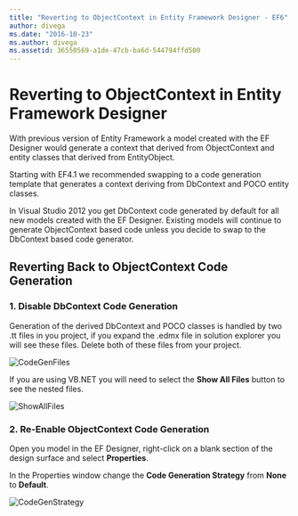 ```yaml
---
title: "Reverting to ObjectContext in Entity Framework Designer - EF6"
author: divega
ms.date: "2016-10-23"
ms.author: divega
ms.assetid: 36550569-a1de-47cb-ba6d-544794ffd500
---
```

# Reverting to ObjectContext in Entity Framework Designer
With previous version of Entity Framework a model created with the EF Designer would generate a context that derived from ObjectContext and entity classes that derived from EntityObject.

Starting with EF4.1 we recommended swapping to a code generation template that generates a context deriving from DbContext and POCO entity classes.

In Visual Studio 2012 you get DbContext code generated by default for all new models created with the EF Designer. Existing models will continue to generate ObjectContext based code unless you decide to swap to the DbContext based code generator.

## Reverting Back to ObjectContext Code Generation

### 1. Disable DbContext Code Generation

Generation of the derived DbContext and POCO classes is handled by two .tt files in you project, if you expand the .edmx file in solution explorer you will see these files. Delete both of these files from your project.

![CodeGenFiles](~/ef6/media/codegenfiles.png)

If you are using VB.NET you will need to select the **Show All Files** button to see the nested files.

![ShowAllFiles](~/ef6/media/showallfiles.png)

### 2. Re-Enable ObjectContext Code Generation

Open you model in the EF Designer, right-click on a blank section of the design surface and select **Properties**.

In the Properties window change the **Code Generation Strategy** from **None** to **Default**.

![CodeGenStrategy](~/ef6/media/codegenstrategy.png)
